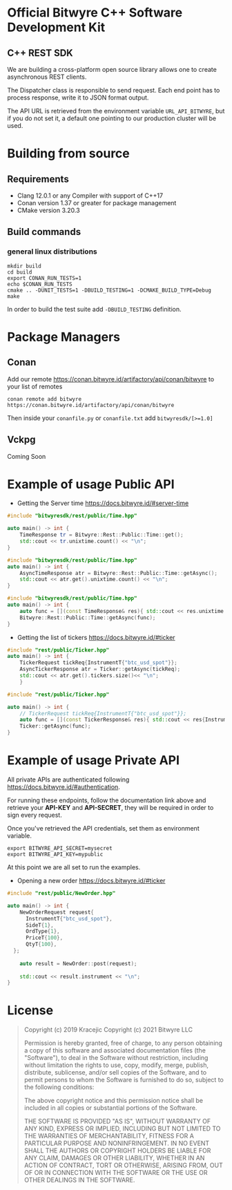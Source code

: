 # Official Bitwyre C++ Software Development Kit

## C++ REST SDK
We are building a cross-platform open source library allows one to create asynchronous REST clients.

The Dispatcher class is responsible to send request. Each end point has to process response, write it to JSON format output.

The API URL is retrieved from the environment variable `URL_API_BITWYRE`, but if you do not set it, a default one
pointing to our production cluster will be used.

# Building from source 

## Requirements

- Clang 12.0.1 or any Compiler with support of C++17
- Conan version 1.37 or greater for package management
- CMake version 3.20.3

## Build commands

### general linux distributions

```shell
mkdir build
cd build
export CONAN_RUN_TESTS=1
echo $CONAN_RUN_TESTS
cmake .. -DUNIT_TESTS=1 -DBUILD_TESTING=1 -DCMAKE_BUILD_TYPE=Debug
make
```
<!---
Note: everytime you run `conan create` you don't need to wait for your changes to be merged in develop branch.
The `create` command will update your local cache and you can run the examples with the updates.
--->
In order to build the test suite add `-DBUILD_TESTING` definition.

# Package Managers 

## Conan 

Add our remote https://conan.bitwyre.id/artifactory/api/conan/bitwyre to your list of remotes

```
conan remote add bitwyre  https://conan.bitwyre.id/artifactory/api/conan/bitwyre
```

Then inside your `conanfile.py` or `conanfile.txt` add `bitwyresdk/[>=1.0]`

## Vckpg 

Coming Soon 

# Example of usage Public API

- Getting the Server time https://docs.bitwyre.id/#server-time

```c++
#include "bitwyresdk/rest/public/Time.hpp"

auto main() -> int {
    TimeResponse tr = Bitwyre::Rest::Public::Time::get();
    std::cout << tr.unixtime.count() << "\n";
}
```

```c++
#include "bitwyresdk/rest/public/Time.hpp"
auto main() -> int {
    AsyncTimeResponse atr = Bitwyre::Rest::Public::Time::getAsync();
    std::cout << atr.get().unixtime.count() << "\n";
}
```

```c++
#include "bitwyresdk/rest/public/Time.hpp"
auto main() -> int {
    auto func = [](const TimeResponse& res){ std::cout << res.unixtime.count() << "\n" };
    Bitwyre::Rest::Public::Time::getAsync(func);
}
```

- Getting the list of tickers https://docs.bitwyre.id/#ticker

```cpp
#include "rest/public/Ticker.hpp"
auto main() -> int {
    TickerRequest tickReq{InstrumentT{"btc_usd_spot"}};
    AsyncTickerResponse atr = Ticker::getAsync(tickReq);
    std::cout << atr.get().tickers.size()<< "\n";
    }
```

```c++
#include "rest/public/Ticker.hpp"

auto main() -> int {
    // TickerRequest tickReq{InstrumentT{"btc_usd_spot"}};
    auto func = [](const TickerResponse& res){ std::cout << res{InstrumentT{"btc_usd_spot"}}};
    Ticker::getAsync(func);
}
```

# Example of usage Private API

All private APIs are authenticated following https://docs.bitwyre.id/#authentication.

For running these endpoints, follow the documentation link above and retrieve your **API-KEY** and **API-SECRET**, they will be
required in order to sign every request.

Once you've retrieved the API credentials, set them as environment variable.

```shell
export BITWYRE_API_SECRET=mysecret
export BITWYRE_API_KEY=mypublic
```

At this point we are all set to run the examples.

- Opening a new order https://docs.bitwyre.id/#ticker

```c++
#include "rest/public/NewOrder.hpp"

auto main() -> int {
    NewOrderRequest request{
      InstrumentT{"btc_usd_spot"},
      SideT{1},
      OrdType{1},
      PriceT{100},
      QtyT{100},
  };
    
    auto result = NewOrder::post(request);
    
    std::cout << result.instrument << "\n";
}
```

# License

> Copyright (c) 2019 Kracejic
> Copyright (c) 2021 Bitwyre LLC
>
> Permission is hereby granted, free of charge, to any person obtaining a copy of this software and associated documentation files (the "Software"), to deal in the Software without restriction, including without limitation the rights to use, copy, modify, merge, publish, distribute, sublicense, and/or sell copies of the Software, and to permit persons to whom the Software is furnished to do so, subject to the following conditions:
>
> The above copyright notice and this permission notice shall be included in all copies or substantial portions of the Software.
>
> THE SOFTWARE IS PROVIDED "AS IS", WITHOUT WARRANTY OF ANY KIND, EXPRESS OR IMPLIED, INCLUDING BUT NOT LIMITED TO THE WARRANTIES OF MERCHANTABILITY, FITNESS FOR A PARTICULAR PURPOSE AND NONINFRINGEMENT. IN NO EVENT SHALL THE AUTHORS OR COPYRIGHT HOLDERS BE LIABLE FOR ANY CLAIM, DAMAGES OR OTHER LIABILITY, WHETHER IN AN ACTION OF CONTRACT, TORT OR OTHERWISE, ARISING FROM, OUT OF OR IN CONNECTION WITH THE SOFTWARE OR THE USE OR OTHER DEALINGS IN THE SOFTWARE.
